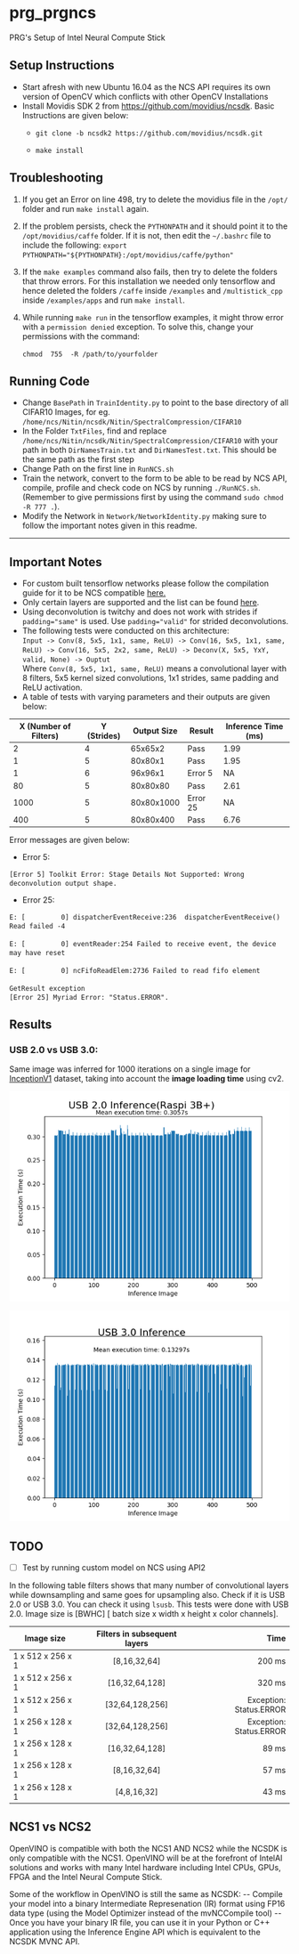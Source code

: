 # prg_prgncs
PRG's Setup of Intel Neural Compute Stick

## Setup Instructions
- Start afresh with new Ubuntu 16.04 as the NCS API requires its own version of OpenCV which conflicts with other OpenCV Installations
- Install Movidis SDK 2 from https://github.com/movidius/ncsdk. Basic Instructions are given below:
  - ```
    git clone -b ncsdk2 https://github.com/movidius/ncsdk.git
    ```
  - ```
    make install
    ```

## Troubleshooting

   1. If you get an Error on line 498, try to delete the movidius file in the `/opt/` folder and run `make install` again.

   2. If the problem persists, check the `PYTHONPATH` and it should point it to the `/opt/movidius/caffe` folder. If it is not, then edit the `~/.bashrc` file to include the following:
   `export PYTHONPATH="${PYTHONPATH}:/opt/movidius/caffe/python"`

   3. If the `make examples` command also fails, then try to delete the folders that throw errors. For this installation we needed only tensorflow and hence deleted the folders `/caffe` inside `/examples` and `/multistick_cpp` inside `/examples/apps` and run `make install`.
   
   
   4. While running `make run` in the tensorflow examples, it might throw error with a `permission denied` exception. To solve this, change your permissions with the command:

      `chmod  755  -R /path/to/yourfolder`

## Running Code
- Change `BasePath` in `TrainIdentity.py` to point to the base directory of all CIFAR10 Images, for eg. `/home/ncs/Nitin/ncsdk/Nitin/SpectralCompression/CIFAR10`
- In the Folder `TxtFiles`, find and replace `/home/ncs/Nitin/ncsdk/Nitin/SpectralCompression/CIFAR10` with your path in both `DirNamesTrain.txt` and `DirNamesTest.txt`. This should be the same path as the first step
- Change Path on the first line in `RunNCS.sh`
- Train the network, convert to the form to be able to be read by NCS API, compile, profile and check code on NCS by running `./RunNCS.sh`. (Remember to give permissions first by using the command `sudo chmod -R 777 .`).
- Modify the Network in `Network/NetworkIdentity.py` making sure to follow the important notes given in this readme.
--------------------------------------------------------------------------------
## Important Notes

- For custom built tensorflow networks please follow the compilation guide for it to be NCS compatible [here.](https://movidius.github.io/ncsdk/tf_compile_guidance.html)
- Only certain layers are supported and the list can be found [here](https://github.com/movidius/ncsdk/releases).
- Using deconvolution is twitchy and does not work with strides if `padding="same"` is used. Use `padding="valid"` for strided deconvolutions.
- The following tests were conducted on this architecture: <br> 
`Input -> Conv(8, 5x5, 1x1, same, ReLU) -> Conv(16, 5x5, 1x1, same, ReLU) -> Conv(16, 5x5, 2x2, same, ReLU) -> Deconv(X, 5x5, YxY, valid, None) -> Ouptut` <br> Where `Conv(8, 5x5, 1x1, same, ReLU)` means  a convolutional layer with 8 filters, 5x5 kernel sized convolutions, 1x1 strides, same padding and ReLU activation.
- A table of tests with varying parameters and their outputs are given below: <br>

| X (Number of Filters) | Y (Strides)  | Output Size | Result | Inference Time (ms) |
| ---- | ---- | ---- | ---- | ---- | 
| 2 | 4 | 65x65x2 | Pass | 1.99 |
| 1 | 5 | 80x80x1 | Pass | 1.95 |
| 1 | 6 | 96x96x1 | Error 5 | NA |
| 80 | 5 | 80x80x80 | Pass | 2.61 |
| 1000 | 5 | 80x80x1000 | Error 25 | NA |
| 400 | 5 | 80x80x400 | Pass | 6.76 |

Error messages are given below: <br>
- Error 5: 
```
[Error 5] Toolkit Error: Stage Details Not Supported: Wrong deconvolution output shape.
```

- Error 25: 
```
E: [         0] dispatcherEventReceive:236	dispatcherEventReceive() Read failed -4

E: [         0] eventReader:254	Failed to receive event, the device may have reset

E: [         0] ncFifoReadElem:2736	Failed to read fifo element

GetResult exception
[Error 25] Myriad Error: "Status.ERROR".
```

## Results

### USB 2.0 vs USB 3.0:

Same image was inferred for 1000 iterations on a single image for [InceptionV1](https://github.com/tensorflow/models/tree/master/research/inception) dataset, taking into account the **image loading time** using cv2. 

![usb2.0](results/usb2inferRaspi.png)

![usb3.0](results/usb3infer.png)





## TODO
- [ ] Test by running custom model on NCS using API2

In the following table filters shows that many number of convolutional layers while downsampling and same goes for upsampling also. Check if it is USB 2.0 or USB 3.0. You can check it using `lsusb`. This tests were done with USB 2.0. Image size is [BWHC] [ batch size x width x height x color channels].

| Image size  |      Filters in subsequent layers      |  Time |
|----------|:-------------:|------:|
| 1 x 512 x 256 x 1 | [8,16,32,64] | 200 ms |
| 1 x 512 x 256 x 1 | [16,32,64,128] | 320 ms |
| 1 x 512 x 256 x 1 | [32,64,128,256] | Exception: Status.ERROR |
| 1 x 256 x 128 x 1 | [32,64,128,256] | Exception: Status.ERROR |
| 1 x 256 x 128 x 1 | [16,32,64,128] | 89 ms |
| 1 x 256 x 128 x 1 | [8,16,32,64] | 57 ms |
| 1 x 256 x 128 x 1 | [4,8,16,32] | 43 ms |

## NCS1 vs NCS2
OpenVINO is compatible with both the NCS1 AND NCS2 while the NCSDK is only compatible with the NCS1. OpenVINO will be at the forefront of IntelAI solutions and works with many Intel hardware including Intel CPUs, GPUs, FPGA and the Intel Neural Compute Stick.

Some of the workflow in OpenVINO is still the same as NCSDK:
-- Compile your model into a binary Intermediate Represenation (IR) format using FP16 data type (using the Model Optimizer instead of the mvNCCompile tool)
-- Once you have your binary IR file, you can use it in your Python or C++ application using the Inference Engine API which is equivalent to the NCSDK MVNC API.

